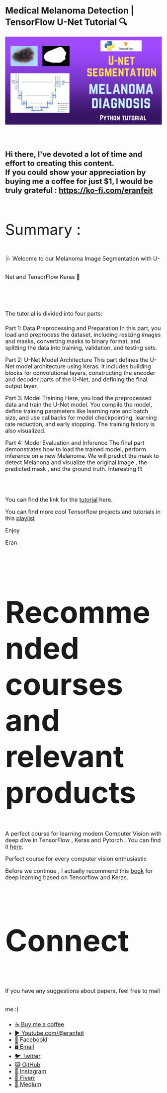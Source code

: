 # Medical Melanoma Detection |  TensorFlow U-Net Tutorial 🔍

<p align="center">
  <img width="800" src="Melanoma - Unet.png" "image">
</p>

##
<br/><br/> 

**<font size="5">Hi there,
I've devoted a lot of time and effort to creating this content. <br/> 
If you could show your appreciation by buying me a coffee for just $1, I would be truly grateful : https://ko-fi.com/eranfeit**

<br/><br/>
<font size= "7" >
Summary : <br/>

<font size= "4" >
🩺 Welcome to our Melanoma Image Segmentation with U-Net and TensorFlow Keras 🔬
<br/><br/> 
The tutorial is divided into four parts:

Part 1: Data Preprocessing and Preparation
In this part, you load and preprocess the dataset, including resizing images and masks, converting masks to binary format, and splitting the data into training, validation, and testing sets.


Part 2: U-Net Model Architecture
This part defines the U-Net model architecture using Keras. It includes building blocks for convolutional layers, constructing the encoder and decoder parts of the U-Net, and defining the final output layer.


Part 3: Model Training
Here, you load the preprocessed data and train the U-Net model. You compile the model, define training parameters like learning rate and batch size, and use callbacks for model checkpointing, learning rate reduction, and early stopping. The training history is also visualized.


Part 4: Model Evaluation and Inference
The final part demonstrates how to load the trained model, perform inference on a new Melanoma. We will predict the mask to detect Melanona and visualize the original image , the predicted mask , and the ground truth. Interesting !!!

<br/><br/> 

You can find the link for the [tutorial](https://youtu.be/P7DnY0Prb2U) here. 

You can find more cool Tensorflow projects and tutorials in this [playlist](https://youtube.com/playlist?list=PLdkryDe59y4Ze9_12JhWu3cs-lOGYwYeD)

Enjoy

Eran
<br/><br/> 

</font>

# Recommended courses and relevant products 
<font size= "4" >

A perfect course for learning modern Computer Vision with deep dive in TensorFlow , Keras and Pytorch . You can find it [here](http://bit.ly/3HeDy1V).

Perfect course for every computer vision enthusiastic

Before we continue , I actually recommend this [book](https://amzn.to/3STWZ2N) for deep learning based on Tensorflow and Keras. 



</font>

# Connect

<font size= "4" >
If you have any suggestions about papers, feel free to mail me :)

- [☕ Buy me a coffee](https://ko-fi.com/eranfeit)
- [▶️ Youtube.com/@eranfeit](https://www.youtube.com/channel/UCTiWJJhaH6BviSWKLJUM9sg)
- [🐙 Facebookl](https://www.facebook.com/groups/3080601358933585)
- [🖥️ Email](mailto:feitgemel@gmail.com)
- [🐦 Twitter](https://twitter.com/eran_feit )
- [😸 GitHub](https://github.com/feitgemel)
- [📸 Instagram](https://www.instagram.com/eran_feit/)
- [🤝 Fiverr ](https://www.fiverr.com/s/mB3Pbb)
- [📝 Medium ](https://medium.com/@feitgemel)


</font>

